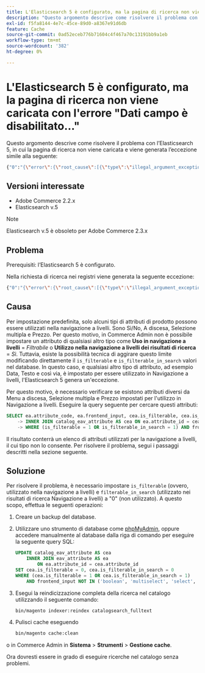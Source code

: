 ```yaml
---
title: L'Elasticsearch 5 è configurato, ma la pagina di ricerca non viene caricata con l'errore "Dati campo è disabilitato..."
description: "Questo argomento descrive come risolvere il problema con l'Elasticsearch 5, in cui la pagina di ricerca non viene caricata e viene generata l'eccezione simile alla seguente:"
exl-id: f5fa8144-4e7c-45ce-89d0-a8367e91d6db
feature: Cache
source-git-commit: 0ad52eceb776b71604c4f467a70c13191bb9a1eb
workflow-type: tm+mt
source-wordcount: '382'
ht-degree: 0%

---
```


# L&#39;Elasticsearch 5 è configurato, ma la pagina di ricerca non viene caricata con l&#39;errore &quot;Dati campo è disabilitato...&quot;

Questo argomento descrive come risolvere il problema con l’Elasticsearch 5, in cui la pagina di ricerca non viene caricata e viene generata l’eccezione simile alla seguente:

```bash
{"0":"{\"error\":{\"root_cause\":[{\"type\":\"illegal_argument_exception\",\"reason\":\"Fielddata is disabled on text fields by default. Set fielddata=true on [%attribute_code%]] in order to load fielddata in memory by uninverting the inverted index. Note that this can however use significant memory.\"}].
```

## Versioni interessate

* Adobe Commerce 2.2.x
* Elasticsearch v.5

>[!NOTE]
>
>Elasticsearch v.5 è obsoleto per Adobe Commerce 2.3.x

## Problema

Prerequisiti: l’Elasticsearch 5 è configurato.

Nella richiesta di ricerca nei registri viene generata la seguente eccezione:

```bash
{"0":"{\"error\":{\"root_cause\":[{\"type\":\"illegal_argument_exception\",\"reason\":\"Fielddata is disabled on text fields by default. Set fielddata=true on [%attribute_code%]] in order to load fielddata in memory by uninverting the inverted index. Note that this can however use significant memory.\"}].
```

## Causa

Per impostazione predefinita, solo alcuni tipi di attributi di prodotto possono essere utilizzati nella navigazione a livelli. Sono Sì/No, A discesa, Selezione multipla e Prezzo. Per questo motivo, in Commerce Admin non è possibile impostare un attributo di qualsiasi altro tipo come **Uso in navigazione a livelli** = *Filtrabile* o **Utilizzo nella navigazione a livelli dei risultati di ricerca** = *Sì*. Tuttavia, esiste la possibilità tecnica di aggirare questo limite modificando direttamente il `is_filterable` e `is_filterable_in_search` valori nel database. In questo caso, e qualsiasi altro tipo di attributo, ad esempio Data, Testo e così via, è impostato per essere utilizzato in Navigazione a livelli, l&#39;Elasticsearch 5 genera un&#39;eccezione.

Per questo motivo, è necessario verificare se esistono attributi diversi da Menu a discesa, Selezione multipla e Prezzo impostati per l&#39;utilizzo in Navigazione a livelli. Eseguire la query seguente per cercare questi attributi:

```sql
SELECT ea.attribute_code, ea.frontend_input, cea.is_filterable, cea.is_filterable_in_search FROM eav_attribute AS ea
    -> INNER JOIN catalog_eav_attribute AS cea ON ea.attribute_id = cea.`attribute_id`
    -> WHERE (is_filterable = 1 OR is_filterable_in_search = 1) AND frontend_input NOT IN ('boolean', 'multiselect', 'select', 'price');
```

Il risultato conterrà un elenco di attributi utilizzati per la navigazione a livelli, il cui tipo non lo consente. Per risolvere il problema, segui i passaggi descritti nella sezione seguente.

## Soluzione

Per risolvere il problema, è necessario impostare `is_filterable` (ovvero, utilizzato nella navigazione a livelli) e `filterable_in_search` (utilizzato nei risultati di ricerca Navigazione a livelli) a &quot;0&quot; (non utilizzato). A questo scopo, effettua le seguenti operazioni:

1. Creare un backup del database.
1. Utilizzare uno strumento di database come [phpMyAdmin](https://devdocs.magento.com/guides/v2.2/install-gde/prereq/optional.html#install-optional-phpmyadmin), oppure accedere manualmente al database dalla riga di comando per eseguire la seguente query SQL:

   ```sql
   UPDATE catalog_eav_attribute AS cea
       INNER JOIN eav_attribute AS ea
           ON ea.attribute_id = cea.attribute_id
   SET cea.is_filterable = 0, cea.is_filterable_in_search = 0
   WHERE (cea.is_filterable = 1 OR cea.is_filterable_in_search = 1)
       AND frontend_input NOT IN ('boolean', 'multiselect', 'select', 'price');
   ```

1. Esegui la reindicizzazione completa della ricerca nel catalogo utilizzando il seguente comando:

   ```bash
   bin/magento indexer:reindex catalogsearch_fulltext
   ```

1. Pulisci cache eseguendo

   ```bash
   bin/magento cache:clean
   ```

o in Commerce Admin in **Sistema** > **Strumenti** > **Gestione cache**.

Ora dovresti essere in grado di eseguire ricerche nel catalogo senza problemi.
